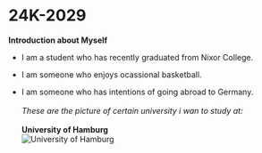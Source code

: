 # 24K-2029
**Introduction about Myself** 
* I am a student who has recently graduated from Nixor College.
- I am someone who enjoys ocassional basketball.
+ I am someone who has intentions of going abroad to Germany.\
\
*These are the picture of certain university i wan to study at:* \
\
**University of Hamburg**\
![University of Hamburg](https://keystoneacademic-res.cloudinary.com/image/upload/f_auto/q_auto/g_auto/c_fill/w_1280/element/23/238698_170315_ESAHauptgebaude_24M-141.jpg)

